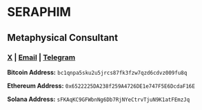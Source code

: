 # SERAPHIM 

## Metaphysical Consultant

### <a href="https://x.com/se2aphim" target="_blank">X</a> | [Email](mailto:se2aphim@icloud.com) | <a href="https://t.me/se2aphim" target="_blank">Telegram</a>

**Bitcoin Address:**
`bc1qnpa5sku2u5jrcs87fk3fzw7qzd6cdvz009fu8q`

**Ethereum Address:**
`0x6522225DA238f259A4726DE1e747F5E6DcdaF16E`

**Solana Address:**
`sFKAqKC9GFWbnNg6Db7RjNYeCtrvTjuN9K1atFEmzJq`

